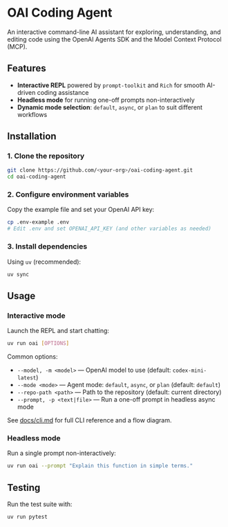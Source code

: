 # OAI Coding Agent

An interactive command-line AI assistant for exploring, understanding, and editing code using the OpenAI Agents SDK and the Model Context Protocol (MCP).

## Features

- **Interactive REPL** powered by `prompt-toolkit` and `Rich` for smooth AI-driven coding assistance
- **Headless mode** for running one-off prompts non-interactively
- **Dynamic mode selection**: `default`, `async`, or `plan` to suit different workflows

## Installation

### 1. Clone the repository

```bash
git clone https://github.com/<your-org>/oai-coding-agent.git
cd oai-coding-agent
```

### 2. Configure environment variables

Copy the example file and set your OpenAI API key:

```bash
cp .env-example .env
# Edit .env and set OPENAI_API_KEY (and other variables as needed)
```

### 3. Install dependencies

Using `uv` (recommended):

```bash
uv sync
```

## Usage

### Interactive mode

Launch the REPL and start chatting:

```bash
uv run oai [OPTIONS]
```

Common options:

- `--model, -m <model>` — OpenAI model to use (default: `codex-mini-latest`)
- `--mode <mode>` — Agent mode: `default`, `async`, or `plan` (default: `default`)
- `--repo-path <path>` — Path to the repository (default: current directory)
- `--prompt, -p <text|file>` — Run a one-off prompt in headless async mode

See [docs/cli.md](docs/cli.md) for full CLI reference and a flow diagram.

### Headless mode

Run a single prompt non-interactively:

```bash
uv run oai --prompt "Explain this function in simple terms."
```

## Testing

Run the test suite with:

```bash
uv run pytest
```
